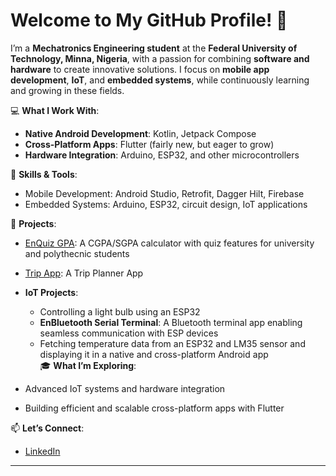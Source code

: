 # Welcome to My GitHub Profile! 👋  

I’m a **Mechatronics Engineering student** at the **Federal University of Technology, Minna, Nigeria**, with a passion for combining **software and hardware** to create innovative solutions. I focus on **mobile app development**, **IoT**, and **embedded systems**, while continuously learning and growing in these fields.  

💻 **What I Work With**:  
- **Native Android Development**: Kotlin, Jetpack Compose  
- **Cross-Platform Apps**: Flutter (fairly new, but eager to grow)  
- **Hardware Integration**: Arduino, ESP32, and other microcontrollers  

🔧 **Skills & Tools**:  
- Mobile Development: Android Studio, Retrofit, Dagger Hilt, Firebase  
- Embedded Systems: Arduino, ESP32, circuit design, IoT applications  

🚀 **Projects**:  
- [EnQuiz GPA](https://github.com/abduleneye/CGPA-SGPA-QuizApp): A CGPA/SGPA calculator with quiz features for university and polythecnic students
- [Trip App](https://github.com/abduleneye/CGPA-SGPA-QuizApp): A Trip Planner App

- **IoT Projects**:  
  - Controlling a light bulb using an ESP32
  - **EnBluetooth Serial Terminal**: A Bluetooth terminal app enabling seamless communication with ESP devices
  - Fetching temperature data from an ESP32 and LM35 sensor and displaying it in a native and cross-platform Android app  
🎓 **What I’m Exploring**:  
- Advanced IoT systems and hardware integration  
- Building efficient and scalable cross-platform apps with Flutter  

📫 **Let’s Connect**:  
- [LinkedIn](https://www.linkedin.com/in/abdulhakeem-eneye-127b93274?utm_source=share&utm_campaign=share_via&utm_content=profile&utm_medium=android_app)  

---

<!--
**abduleneye/abduleneye** is a ✨ _special_ ✨ repository because its `README.md` (this file) appears on your GitHub profile.

Here are some ideas to get you started:

- 🔭 I’m currently working on ...
- 🌱 I’m currently learning ...
- 👯 I’m looking to collaborate on ...
- 🤔 I’m looking for help with ...
- 💬 Ask me about ...
- 📫 How to reach me: ...
- 😄 Pronouns: ...
- ⚡ Fun fact: ...
-->
